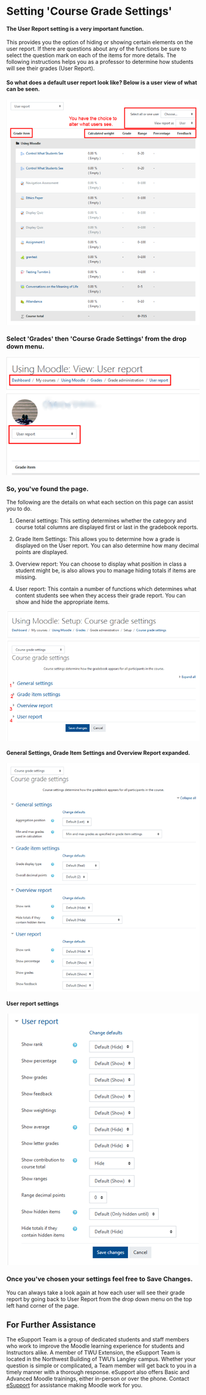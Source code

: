 # Setting 'Course Grade Settings'

#### The User Report setting is a very important function.

This provides you the option of hiding or showing certain elements on the user report. If there are questions about any of the functions be sure to select the question mark on each of the items for more details. The following instructions helps you as a professor to determine how students will see their grades \(User Report\).

#### So what does a default user report look like? Below is a user view of what can be seen.

![](/assets/user-report-1.png)

### Select 'Grades' then 'Course Grade Settings' from the drop down menu.

![](/assets/user-report-2.png)

### So, you've found the page.

The following are the details on what each section on this page can assist you to do.

1. General settings: This setting determines whether the category and course total columns are displayed first or last in the gradebook reports.

2. Grade Item Settings: This allows you to determine how a grade is displayed on the User report. You can also determine how many decimal points are displayed.

3. Overview report: You can choose to display what position in class a student might be, is also allows you to manage hiding totals if items are missing.

4. User report: This contain a number of functions which determines what content students see when they access their grade report. You can show and hide the appropriate items.

![](/assets/user-report-3.png)

#### General Settings, Grade Item Settings and Overview Report expanded.

![](/assets/user-report-4.png)

#### User report settings

![](/assets/user-report-5.png)

### Once you've chosen your settings feel free to Save Changes.

You can always take a look again at how each user will see their grade report by going back to User Report from the drop down menu on the top left hand corner of the page.

## For Further Assistance

The eSupport Team is a group of dedicated students and staff members who work to improve the Moodle learning experience for students and Instructors alike. A member of TWU Extension, the eSupport Team is located in the Northwest Building of TWU’s Langley campus. Whether your question is simple or complicated, a Team member will get back to you in a timely manner with a thorough response. eSupport also offers Basic and Advanced Moodle trainings, either in-person or over the phone. Contact [eSupport](https://trinitywestern.teamdynamix.com/TDClient/Requests/ServiceDet?ID=16141) for assistance making Moodle work for you.
